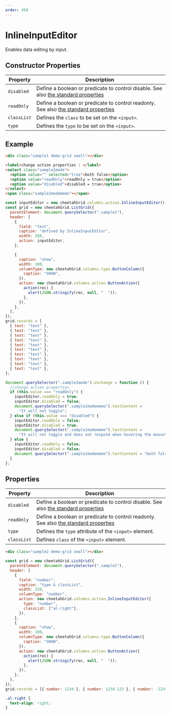 ```yaml
---
order: 450
---
```


# InlineInputEditor

Enables data editing by input.

## Constructor Properties

| Property    | Description                                                                           |
| ----------- | ------------------------------------------------------------------------------------- |
| `disabled`  | Define a boolean or predicate to control disable. See also [the standard properties]  |
| `readOnly`  | Define a boolean or predicate to control readonly. See also [the standard properties] |
| `classList` | Defines the `class` to be set on the `<input>`.                                       |
| `type`      | Defines the `type` to be set on the `<input>`.                                        |

[the standard properties]: ./standard-properties.md

## Example

<code-preview>

```html
<div class="sample1 demo-grid small"></div>

<label>change action properties : </label>
<select class="sample1mode">
  <option value="" selected="true">both false</option>
  <option value="readOnly">readOnly = true</option>
  <option value="disabled">disabled = true</option>
</select>
<span class="sample1modememo"></span>
```

```js
const inputEditor = new cheetahGrid.columns.action.InlineInputEditor();
const grid = new cheetahGrid.ListGrid({
  parentElement: document.querySelector(".sample1"),
  header: [
    {
      field: "text",
      caption: "defined by InlineInputEditor",
      width: 260,
      action: inputEditor,
    },

    {
      caption: "show",
      width: 100,
      columnType: new cheetahGrid.columns.type.ButtonColumn({
        caption: "SHOW",
      }),
      action: new cheetahGrid.columns.action.ButtonAction({
        action(rec) {
          alert(JSON.stringify(rec, null, "  "));
        },
      }),
    },
  ],
});
grid.records = [
  { text: "text" },
  { text: "text" },
  { text: "text" },
  { text: "text" },
  { text: "text" },
  { text: "text" },
  { text: "text" },
  { text: "text" },
  { text: "text" },
  { text: "text" },
];

document.querySelector(".sample1mode").onchange = function () {
  //change action properties
  if (this.value === "readOnly") {
    inputEditor.readOnly = true;
    inputEditor.disabled = false;
    document.querySelector(".sample1modememo").textContent =
      "It will not toggle";
  } else if (this.value === "disabled") {
    inputEditor.readOnly = false;
    inputEditor.disabled = true;
    document.querySelector(".sample1modememo").textContent =
      "It will not toggle and does not respond when hovering the mouse";
  } else {
    inputEditor.readOnly = false;
    inputEditor.disabled = false;
    document.querySelector(".sample1modememo").textContent = "both false";
  }
};
```

</code-preview>

## Properties

| Property    | Description                                                                           |
| ----------- | ------------------------------------------------------------------------------------- |
| `disabled`  | Define a boolean or predicate to control disable. See also [the standard properties]  |
| `readOnly`  | Define a boolean or predicate to control readonly. See also [the standard properties] |
| `type`      | Defines the `type` attribute of the `<input>` element.                                |
| `classList` | Defines `class` of the `<input>` element.                                             |

<code-preview>

```html
<div class="sample2 demo-grid small"></div>
```

```js
const grid = new cheetahGrid.ListGrid({
  parentElement: document.querySelector(".sample2"),
  header: [
    {
      field: "number",
      caption: "type & classList",
      width: 220,
      columnType: "number",
      action: new cheetahGrid.columns.action.InlineInputEditor({
        type: "number",
        classList: ["al-right"],
      }),
    },
    {
      caption: "show",
      width: 100,
      columnType: new cheetahGrid.columns.type.ButtonColumn({
        caption: "SHOW",
      }),
      action: new cheetahGrid.columns.action.ButtonAction({
        action(rec) {
          alert(JSON.stringify(rec, null, "  "));
        },
      }),
    },
  ],
});
grid.records = [{ number: 1234 }, { number: 1234.123 }, { number: -1234.123 }];
```

```css
.al-right {
  text-align: right;
}
```

</code-preview>

<style scoped>.code-preview >>> .al-right { text-align: right; }</style>
